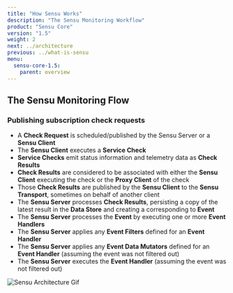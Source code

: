 ```yaml
---
title: "How Sensu Works"
description: "The Sensu Monitoring Workflow"
product: "Sensu Core"
version: "1.5"
weight: 2
next: ../architecture
previous: ../what-is-sensu
menu:
  sensu-core-1.5:
    parent: overview
---
```


## The Sensu Monitoring Flow

### Publishing subscription check requests

- A **Check Request** is scheduled/published by the Sensu Server or a
  **Sensu Client**
- The **Sensu Client** executes a **Service Check**
- **Service Checks** emit status information and telemetry data as **Check
  Results**
- **Check Results** are considered to be associated with either the **Sensu Client** executing the check or the **Proxy Client** of the check
- Those **Check Results** are published by the **Sensu Client** to the **Sensu Transport**, sometimes on behalf of another client
- The **Sensu Server** processes **Check Results**, persisting a copy of the
  latest result in the **Data Store** and creating a corresponding to **Event**
- The **Sensu Server** processes the **Event** by executing one or more **Event
  Handlers**
- The **Sensu Server** applies any **Event Filters** defined for an **Event
  Handler**
- The **Sensu Server** applies any **Event Data Mutators** defined for an
  **Event Handler** (assuming the event was not filtered out)
- The **Sensu Server** executes the **Event Handler** (assuming the event was
  not filtered out)

![Sensu Architecture Gif](/images/sensu-diagram.gif)
